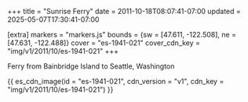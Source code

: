 +++
title = "Sunrise Ferry"
date = 2011-10-18T08:07:41-07:00
updated = 2025-05-07T17:30:41-07:00

[extra]
markers = "markers.js"
bounds = {sw = [47.611, -122.508], ne = [47.631, -122.488]}
cover = "es-1941-021"
cover_cdn_key = "img/v1/2011/10/es-1941-021"
+++

<!-- more -->

Ferry from Bainbridge Island to Seattle, Washington

{{ es_cdn_image(id = "es-1941-021", cdn_version = "v1", cdn_key = "img/v1/2011/10/es-1941-021") }}
